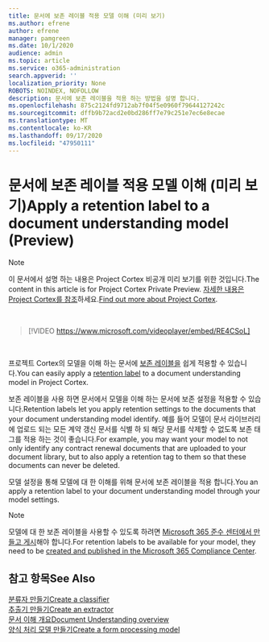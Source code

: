 ```yaml
---
title: 문서에 보존 레이블 적용 모델 이해 (미리 보기)
ms.author: efrene
author: efrene
manager: pamgreen
ms.date: 10/1/2020
audience: admin
ms.topic: article
ms.service: o365-administration
search.appverid: ''
localization_priority: None
ROBOTS: NOINDEX, NOFOLLOW
description: 문서에 보존 레이블을 적용 하는 방법을 설명 합니다.
ms.openlocfilehash: 875c2124fd9712ab7f04f5e0960f79644127242c
ms.sourcegitcommit: dffb9b72acd2e0bd286ff7e79c251e7ec6e8ecae
ms.translationtype: MT
ms.contentlocale: ko-KR
ms.lasthandoff: 09/17/2020
ms.locfileid: "47950111"
---
```

# <a name="apply-a-retention-label-to-a-document-understanding-model-preview"></a><span data-ttu-id="b6196-103">문서에 보존 레이블 적용 모델 이해 (미리 보기)</span><span class="sxs-lookup"><span data-stu-id="b6196-103">Apply a retention label to a document understanding model (Preview)</span></span>

> [!Note] 
> <span data-ttu-id="b6196-104">이 문서에서 설명 하는 내용은 Project Cortex 비공개 미리 보기를 위한 것입니다.</span><span class="sxs-lookup"><span data-stu-id="b6196-104">The content in this article is for Project Cortex Private Preview.</span></span> <span data-ttu-id="b6196-105">[자세한 내용은 Project Cortex를 참조](https://aka.ms/projectcortex)하세요.</span><span class="sxs-lookup"><span data-stu-id="b6196-105">[Find out more about Project Cortex](https://aka.ms/projectcortex).</span></span>

</br>

> [!VIDEO https://www.microsoft.com/videoplayer/embed/RE4CSoL]

</br>

<span data-ttu-id="b6196-106">프로젝트 Cortex의 모델을 이해 하는 문서에 [보존 레이블을](https://docs.microsoft.com/microsoft-365/compliance/retention?view=o365-worldwide#retention-labels) 쉽게 적용할 수 있습니다.</span><span class="sxs-lookup"><span data-stu-id="b6196-106">You can easily apply a [retention label](https://docs.microsoft.com/microsoft-365/compliance/retention?view=o365-worldwide#retention-labels) to a document understanding model in Project Cortex.</span></span>

<span data-ttu-id="b6196-107">보존 레이블을 사용 하면 문서에서 모델을 이해 하는 문서에 보존 설정을 적용할 수 있습니다.</span><span class="sxs-lookup"><span data-stu-id="b6196-107">Retention labels let you apply retention settings to the documents that your document understanding model identify.</span></span>  <span data-ttu-id="b6196-108">예를 들어 모델이 문서 라이브러리에 업로드 되는 모든 계약 갱신 문서를 식별 하 되 해당 문서를 삭제할 수 없도록 보존 태그를 적용 하는 것이 좋습니다.</span><span class="sxs-lookup"><span data-stu-id="b6196-108">For example, you may want your model to not only identify any contract renewal documents that are uploaded to your document library, but to also apply a retention tag to them so that these documents can never be deleted.</span></span>

<span data-ttu-id="b6196-109">모델 설정을 통해 모델에 대 한 이해를 위해 문서에 보존 레이블을 적용 합니다.</span><span class="sxs-lookup"><span data-stu-id="b6196-109">You an apply a retention label to your document understanding model through your model settings.</span></span> 

> [!Note]
> <span data-ttu-id="b6196-110">모델에 대 한 보존 레이블을 사용할 수 있도록 하려면 [Microsoft 365 준수 센터에서 만들고 게시](https://docs.microsoft.com/microsoft-365/compliance/create-apply-retention-labels?view=o365-worldwide#how-to-create-and-publish-retention-labels)해야 합니다.</span><span class="sxs-lookup"><span data-stu-id="b6196-110">For retention labels to be available for your model, they need to be [created and published in the Microsoft 365 Compliance Center](https://docs.microsoft.com/microsoft-365/compliance/create-apply-retention-labels?view=o365-worldwide#how-to-create-and-publish-retention-labels).</span></span>








## <a name="see-also"></a><span data-ttu-id="b6196-111">참고 항목</span><span class="sxs-lookup"><span data-stu-id="b6196-111">See Also</span></span>
[<span data-ttu-id="b6196-112">분류자 만들기</span><span class="sxs-lookup"><span data-stu-id="b6196-112">Create a classifier</span></span>](create-a-classifier.md)</br>
[<span data-ttu-id="b6196-113">추출기 만들기</span><span class="sxs-lookup"><span data-stu-id="b6196-113">Create an extractor</span></span>](create-an-extractor.md)</br>
[<span data-ttu-id="b6196-114">문서 이해 개요</span><span class="sxs-lookup"><span data-stu-id="b6196-114">Document Understanding overview</span></span>](document-understanding-overview.md)</br>
[<span data-ttu-id="b6196-115">양식 처리 모델 만들기</span><span class="sxs-lookup"><span data-stu-id="b6196-115">Create a form processing model</span></span>](create-a-form-processing-model.md)  




